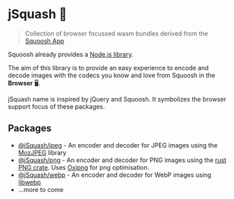 # jSquash 🥝

> Collection of browser focussed wasm bundles derived from the [Squoosh App](https://github.com/GoogleChromeLabs/squoosh)

Squoosh already provides a [Node.js library](https://github.com/GoogleChromeLabs/squoosh/tree/dev/libsquoosh).

The aim of this library is to provide an easy experience to encode and decode images with the codecs you know and love from Squoosh in the **Browser** 🖥️.

jSquash name is inspired by jQuery and Squoosh. It symbolizes the browser support focus of these packages.

## Packages

- [@jSquash/jpeg](/packages/jpeg) - An encoder and decoder for JPEG images using the [MozJPEG](https://github.com/mozilla/mozjpeg) library
- [@jSquash/png](/packages/png) - An encoder and decoder for PNG images using the [rust PNG crate](https://docs.rs/png/0.11.0/png/). Uses [Oxipng](https://github.com/shssoichiro/oxipng) for png optimisation.
- [@jSquash/webp](/packages/webp) - An encoder and decoder for WebP images using [libwebp](https://github.com/webmproject/libwebp)
- ...more to come

